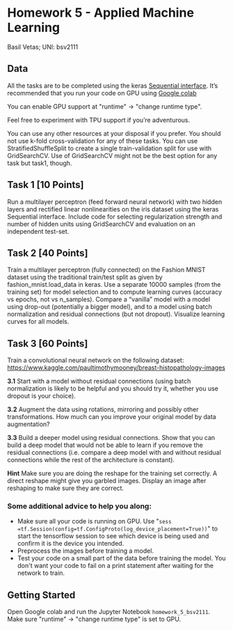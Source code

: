 # Homework 5 - Applied Machine Learning

Basil Vetas; UNI: bsv2111

## Data

All the tasks are to be completed using the ​keras [Sequential interface​](https://keras.io/getting-started/sequential-model-guide/). It’s recommended that you run your code on GPU using [Google colab](https://colab.research.google.com/)

You can enable GPU support at "runtime" -> "change runtime type".

Feel free to experiment with TPU support if you’re adventurous.

You can use any other resources at your disposal if you prefer. You should not use k-fold cross-validation for any of these tasks. You can use StratifiedShuffleSplit to create a single train-validation split for use with GridSearchCV. Use of GridSearchCV might not be the best option for any task but task1, though.


## Task 1 [10 Points]

Run a multilayer perceptron (feed forward neural network) with two hidden layers and rectified linear nonlinearities on the iris dataset using the keras​ Sequential interface​. Include code for selecting regularization strength and number of hidden units using GridSearchCV and evaluation on an independent test-set.


## Task 2 [40 Points]

Train a multilayer perceptron (fully connected) on the Fashion MNIST dataset using the traditional train/test split as given by fashion_mnist.load_data in keras. Use a separate 10000 samples (from the training set) for model selection and to compute learning curves (accuracy vs epochs, not vs n_samples). Compare a “vanilla” model with a model using drop-out (potentially a bigger model), and to a model using batch normalization and residual connections (but not dropout). Visualize learning curves for all models.


## Task 3 [60 Points]

Train a convolutional neural network on the following dataset:
https://www.kaggle.com/paultimothymooney/breast-histopathology-images

**3.1** Start with a model without residual connections (using batch normalization is likely to be helpful and you should try it, whether you use dropout is your choice).

**3.2** Augment the data using rotations, mirroring and possibly other transformations. How much can you improve your original model by data augmentation?

**3.3** Build a deeper model using residual connections. Show that you can build a deep model that would not be able to learn if you remove the residual connections (i.e. compare a deep model with and without residual connections while the rest of the architecture is constant).

**Hint** Make sure you are doing the reshape for the training set correctly. A direct reshape might give you garbled images. Display an image after reshaping to make sure they are correct.


### Some additional advice to help you along:
 * Make sure all your code is running on GPU. Use "`sess =tf.Session(config=tf.ConfigProto(log_device_placement=True))`​" to start the tensorflow session to see which device is being used and confirm it is the device you intended.
 * Preprocess the images before training a model.
 * Test your code on a small part of the data before training the model. You don't want your code to fail on a print statement after waiting for the network to train.


## Getting Started

Open Google colab and run the Jupyter Notebook `homework_5_bsv2111`. Make sure "runtime" -> "change runtime type" is set to GPU.
